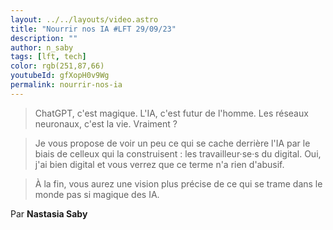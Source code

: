 ```yaml
---
layout: ../../layouts/video.astro
title: "Nourrir nos IA #LFT 29/09/23"
description: ""
author: n_saby
tags: [lft, tech]
color: rgb(251,87,66)
youtubeId: gfXopH0v9Wg
permalink: nourrir-nos-ia
---
```


> ChatGPT, c'est magique. L'IA, c'est futur de l'homme. Les réseaux neuronaux, c'est la vie. Vraiment ?

> Je vous propose de voir un peu ce qui se cache derrière l'IA par le biais de celleux qui la construisent : les travailleur·se·s du digital. Oui, j'ai bien digital et vous verrez que ce terme n'a rien d'abusif.

> À la fin, vous aurez une vision plus précise de ce qui se trame dans le monde pas si magique des IA.

Par **Nastasia Saby**
